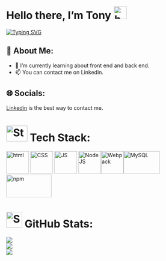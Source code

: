 # Hello there, I’m Tony <img src="https://raw.githubusercontent.com/MartinHeinz/MartinHeinz/master/wave.gif" alt="hello" width="34" height="34">

[![Typing SVG](https://readme-typing-svg.demolab.com?font=Fira+Code&pause=1000&width=600&height=40&lines=Welcome+to+my+profile;I'm+a+web+developper+junior;Love+create+and+learning+;In+search+of+an+internship;Anime+fan+%3AD)](https://git.io/typing-svg)
## 💫 About Me:
- 🌱 I’m currently learning about front end and back end. <br>
- 📫 You can contact me on Linkedin. 


## 🌐 Socials:
<a href = "https://www.linkedin.com/in/tony-bruchon/">Linkedin</a> is the best way to contact me. 

# <img src="https://blog.sagipl.com/wp-content/uploads/2019/06/hire-full-stack-developers1546507474317-1.gif" alt="Stats" width="56" height="42"> Tech Stack:

<img src="https://raw.githubusercontent.com/dustin100/dustin100/master/assests/html5-original.svg" alt="html" width="60" height="60"> <img src="https://raw.githubusercontent.com/dustin100/dustin100/master/assests/css3-original.svg" alt="CSS" width="60" height="60"> <img src="https://raw.githubusercontent.com/dustin100/dustin100/master/assests/javascript-plain.svg" alt="JS" width="60" height="60"> <img src="https://raw.githubusercontent.com/dustin100/dustin100/master/assests/nodejs-original.svg" alt="Node JS" width="60" height="60"><img src="https://raw.githubusercontent.com/webpack/media/3e52c178e6ad2428585a2cbf5d22d6dbe0697f0f/logo/icon.svg" alt="Webpack" width="60" height="60"><img src="https://1000logos.net/wp-content/uploads/2020/08/MySQL-Logo.png" alt="MySQL" width="96" height="60"><img src="https://upload.wikimedia.org/wikipedia/commons/thumb/d/db/Npm-logo.svg/540px-Npm-logo.svg.png?20140904162625" alt="npm" width="120" height="60">

# <img src="https://camo.githubusercontent.com/f11b92476ee793cfe97f20e0564ab552bd9bd670179d7b6772c59bb4d3218ca6/68747470733a2f2f692e70696e696d672e636f6d2f6f726967696e616c732f36352f63342f66342f36356334663435323537316265313236316539633632336637646134383861632e676966" alt="Stats" width="42" height="42"> GitHub Stats:

![](https://github-readme-stats.vercel.app/api?username=TonyJonathan&theme=tokyonight&hide_border=true&include_all_commits=false&count_private=true)<br/>
![](https://github-readme-streak-stats.herokuapp.com/?user=TonyJonathan&theme=tokyonight&hide_border=true)<br/>
![](https://github-readme-stats.vercel.app/api/top-langs/?username=TonyJonathan&theme=tokyonight&hide_border=true&include_all_commits=false&count_private=true&layout=compact)


